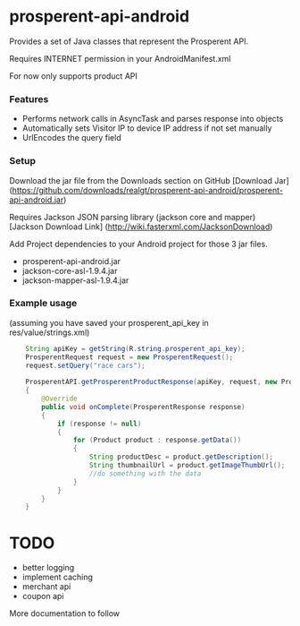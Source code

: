 prosperent-api-android
========================

Provides a set of Java classes that represent the Prosperent API.  

Requires INTERNET permission in your AndroidManifest.xml

<uses-permission android:name="android.permission.INTERNET" />

For now only supports product API

### Features
* Performs network calls in AsyncTask and parses response into objects 
* Automatically sets Visitor IP to device IP address if not set manually
* UrlEncodes the query field

### Setup
Download the jar file from the Downloads section on GitHub
[Download Jar] (https://github.com/downloads/realgt/prosperent-api-android/prosperent-api-android.jar)

Requires Jackson JSON parsing library (jackson core and mapper)
[Jackson Download Link] (http://wiki.fasterxml.com/JacksonDownload)

Add Project dependencies to your Android project for those 3 jar files.

* prosperent-api-android.jar
* jackson-core-asl-1.9.4.jar
* jackson-mapper-asl-1.9.4.jar

### Example usage 
(assuming you have saved your prosperent_api_key in res/value/strings.xml)

```java
	String apiKey = getString(R.string.prosperent_api_key);
	ProsperentRequest request = new ProsperentRequest();
	request.setQuery("race cars");
	
	ProsperentAPI.getProsperentProductResponse(apiKey, request, new ProsperentAPI.CallBack()
	{
		@Override
		public void onComplete(ProsperentResponse response)
		{
			if (response != null)
			{
				for (Product product : response.getData())
				{
					String productDesc = product.getDescription();
					String thumbnailUrl = product.getImageThumbUrl();
					//do something with the data
				}
			}
		}
	}

```

TODO
=====
* better logging
* implement caching
* merchant api
* coupon api


More documentation to follow